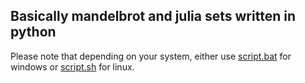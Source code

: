 ## Basically mandelbrot and julia sets written in python

Please note that depending on your system, either use [script.bat](script.bat) for windows or [script.sh](script.sh) for linux.
